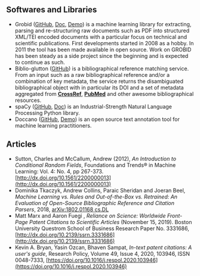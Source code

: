 [grobid-gh]:https://github.com/kermitt2/grobid
[grobid-doc]:https://grobid.readthedocs.io/en/latest/
[grobid-demo]:http://cloud.science-miner.com/grobid/
[biblio-glutton]:https://github.com/kermitt2/biblio-glutton
[spaCy-doc]:https://spacy.io/
[spaCy-gh]:https://github.com/explosion/spaCy
[doccano-gh]:https://github.com/doccano/doccano
[doccano-demo]:https://doccano.herokuapp.com/

## Softwares and Libraries

- Grobid ([GitHub][grobid-gh], [Doc][grobid-doc], [Demo][grobid-demo]) is a machine learning library for extracting, parsing and re-structuring raw documents such as PDF into structured XML/TEI encoded documents with a particular focus on technical and scientific publications. First developments started in 2008 as a hobby. In 2011 the tool has been made available in open source. Work on GROBID has been steady as a side project since the beginning and is expected to continue as such.
- Biblio-glutton ([GitHub][biblio-glutton]) is a bibliographical reference matching service. From an input such as a raw bibliographical reference and/or a combination of key metadata, the service returns the disambiguated bibliographical object with in particular its DOI and a set of metadata aggregated from [**CrossRef**](./vocabulary#crossref), [**PubMed**](./vocabulary#pubmed) and other awesome bibliographical resources.
- spaCy ([GitHub][spaCy-gh], [Doc][spaCy-doc]) is an Industrial-Strength Natural Language Processing Python library.
- Doccano ([GitHub][doccano-gh], [Demo][doccano-demo]) is an open source text annotation tool for machine learning practitioners.

## Articles

- Sutton, Charles and McCallum, Andrew  (2012), *An Introduction to Conditional Random Fields*, Foundations and Trends® in Machine Learning: Vol. 4: No. 4, pp 267-373. [http://dx.doi.org/10.1561/2200000013](http://dx.doi.org/10.1561/2200000013)
- Dominika Tkaczyk, Andrew Collins, Paraic Sheridan and Joeran Beel, *Machine Learning vs. Rules and Out-of-the-Box vs. Retrained: An Evaluation of Open-Source Bibliographic Reference and Citation Parsers*, 2018, [arXiv:1802.01168 cs.DL](https://arxiv.org/abs/1802.01168)
- Matt Marx and Aaron Fuegi , *Reliance on Science: Worldwide Front-Page Patent Citations to Scientific Articles* (November 15, 2019). Boston University Questrom School of Business Research Paper No. 3331686, [http://dx.doi.org/10.2139/ssrn.3331686](http://dx.doi.org/10.2139/ssrn.3331686)
- Kevin A. Bryan, Yasin Ozcan, Bhaven Sampat, *In-text patent citations: A user's guide*, Research Policy, Volume 49, Issue 4, 2020, 103946, ISSN 0048-7333, [https://doi.org/10.1016/j.respol.2020.103946](https://doi.org/10.1016/j.respol.2020.103946)